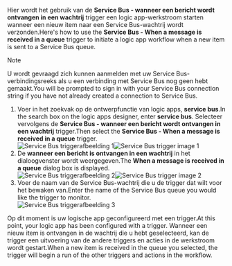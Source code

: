 <span data-ttu-id="d5dfa-101">Hier wordt het gebruik van de **Service Bus - wanneer een bericht wordt ontvangen in een wachtrij** trigger een logic app-werkstroom starten wanneer een nieuw item naar een Service Bus-wachtrij wordt verzonden.</span><span class="sxs-lookup"><span data-stu-id="d5dfa-101">Here's how to use the **Service Bus - When a message is received in a queue** trigger to initiate a logic app workflow when a new item is sent to a Service Bus queue.</span></span>  

> [!NOTE]
> <span data-ttu-id="d5dfa-102">U wordt gevraagd zich kunnen aanmelden met uw Service Bus-verbindingsreeks als u een verbinding met Service Bus nog geen hebt gemaakt.</span><span class="sxs-lookup"><span data-stu-id="d5dfa-102">You will be prompted to sign in with your Service Bus connection string if you have not already created a connection to Service Bus.</span></span>  
> 
> 

1. <span data-ttu-id="d5dfa-103">Voer in het zoekvak op de ontwerpfunctie van logic apps, **service bus**.</span><span class="sxs-lookup"><span data-stu-id="d5dfa-103">In the search box on the logic apps designer, enter **service bus**.</span></span> <span data-ttu-id="d5dfa-104">Selecteer vervolgens de **Service Bus - wanneer een bericht wordt ontvangen in een wachtrij** trigger.</span><span class="sxs-lookup"><span data-stu-id="d5dfa-104">Then select the **Service Bus - When a message is received in a queue** trigger.</span></span>  
   <span data-ttu-id="d5dfa-105">![Service Bus triggerafbeelding 1](./media/connectors-create-api-servicebus/trigger-1.png)</span><span class="sxs-lookup"><span data-stu-id="d5dfa-105">![Service Bus trigger image 1](./media/connectors-create-api-servicebus/trigger-1.png)</span></span>   
2. <span data-ttu-id="d5dfa-106">De **wanneer een bericht is ontvangen in een wachtrij** in het dialoogvenster wordt weergegeven.</span><span class="sxs-lookup"><span data-stu-id="d5dfa-106">The **When a message is received in a queue** dialog box is displayed.</span></span>  
   <span data-ttu-id="d5dfa-107">![Service Bus triggerafbeelding 2](./media/connectors-create-api-servicebus/trigger-2.png)</span><span class="sxs-lookup"><span data-stu-id="d5dfa-107">![Service Bus trigger image 2](./media/connectors-create-api-servicebus/trigger-2.png)</span></span>   
3. <span data-ttu-id="d5dfa-108">Voer de naam van de Service Bus-wachtrij die u de trigger dat wilt voor het bewaken van.</span><span class="sxs-lookup"><span data-stu-id="d5dfa-108">Enter the name of the Service Bus queue you would like the trigger to monitor.</span></span>   
   ![Service Bus triggerafbeelding 3](./media/connectors-create-api-servicebus/trigger-3.png)   

<span data-ttu-id="d5dfa-110">Op dit moment is uw logische app geconfigureerd met een trigger.</span><span class="sxs-lookup"><span data-stu-id="d5dfa-110">At this point, your logic app has been configured with a trigger.</span></span> <span data-ttu-id="d5dfa-111">Wanneer een nieuw item is ontvangen in de wachtrij die u hebt geselecteerd, kan de trigger een uitvoering van de andere triggers en acties in de werkstroom wordt gestart.</span><span class="sxs-lookup"><span data-stu-id="d5dfa-111">When a new item is received in the queue you selected, the trigger will begin a run of the other triggers and actions in the workflow.</span></span>    

